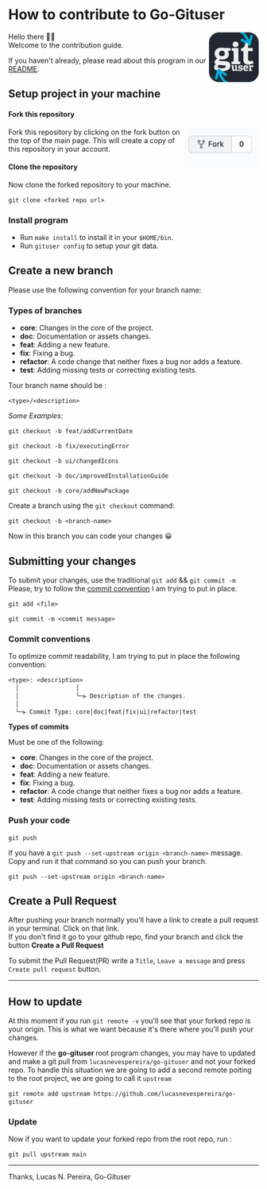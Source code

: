 # How to contribute to Go-Gituser

<img align="right" width="100" src="assets/logo.png" alt="logo" />

Hello there 👋🏼 <br>
Welcome to the contribution guide.

If you haven't already, please read about this program in our [README](README.md).

## Setup project in your machine

#### Fork this repository

<img align="right" width="150" src="assets/fork.png" alt="fork repository" />

Fork this repository by clicking on the fork button on the top of the main page.
This will create a copy of this repository in your account.

#### Clone the repository

Now clone the forked repository to your machine.

```
git clone <forked repo url>
```

### Install program

- Run `make install` to install it in your `$HOME/bin`.
- Run `gituser config` to setup your git data.

## Create a new branch

Please use the following convention for your branch name:

### Types of branches

- **core**: Changes in the core of the project.
- **doc**: Documentation or assets changes.
- **feat**: Adding a new feature.
- **fix**: Fixing a bug.
- **refactor**: A code change that neither fixes a bug nor adds a feature.
- **test**: Adding missing tests or correcting existing tests.

Tour branch name should be :

```
<type>/<description>
```

<em> Some Examples: </em>

```
git checkout -b feat/addCurrentDate
```

```
git checkout -b fix/executingError
```

```
git checkout -b ui/changedIcons
```

```
git checkout -b doc/improvedInstallationGuide
```

```
git checkout -b core/addNewPackage
```

Create a branch using the `git checkout` command:

```
git checkout -b <branch-name>
```

Now in this branch you can code your changes 😀

## Submitting your changes

To submit your changes, use the traditional `git add` && `git commit -m`
Please, try to follow the [commit convention](#Commit-conventions) I am trying to put in place.

```
git add <file>
```

```
git commit -m <commit message>
```

### Commit conventions

To optimize commit readability, I am trying to put in place the following convention:

```
<type>: <description>
  │                │
  │                └─⫸ Description of the changes.
  │
  └─⫸ Commit Type: core|doc|feat|fix|ui|refactor|test
```

<b>Types of commits </b>

Must be one of the following:

- **core**: Changes in the core of the project.
- **doc**: Documentation or assets changes.
- **feat**: Adding a new feature.
- **fix**: Fixing a bug.
- **refactor**: A code change that neither fixes a bug nor adds a feature.
- **test**: Adding missing tests or correcting existing tests.

### Push your code

```
git push
```

If you have a `git push --set-upstream origin <branch-name>` message. Copy and run it that command so you can push your branch.

```
git push --set-upstream origin <branch-name>
```

## Create a Pull Request

After pushing your branch normally you'll have a link to create a pull request in your terminal. Click on that link. <br>
If you don't find it go to your github repo, find your branch and click the button <b>Create a Pull Request</b>

To submit the Pull Request(PR) write a `Title`, `Leave a message` and press `Create pull request` button.

<hr>

## How to update

At this moment if you run `git remote -v` you'll see that your forked repo is your origin. This is what we want because it's there where you'll push your changes.

However if the <b> go-gituser </b> root program changes, you may have to updated and make a git pull from `lucasnevespereira/go-gituser` and not your forked repo.
To handle this situation we are going to add a second remote poiting to the root project, we are going to call it `upstream`

```
git remote add upstream https://github.com/lucasnevespereira/go-gituser
```

### Update

Now if you want to update your forked repo from the root repo, run :

```
git pull upstream main
```

<hr>

Thanks,
Lucas N. Pereira, Go-Gituser

